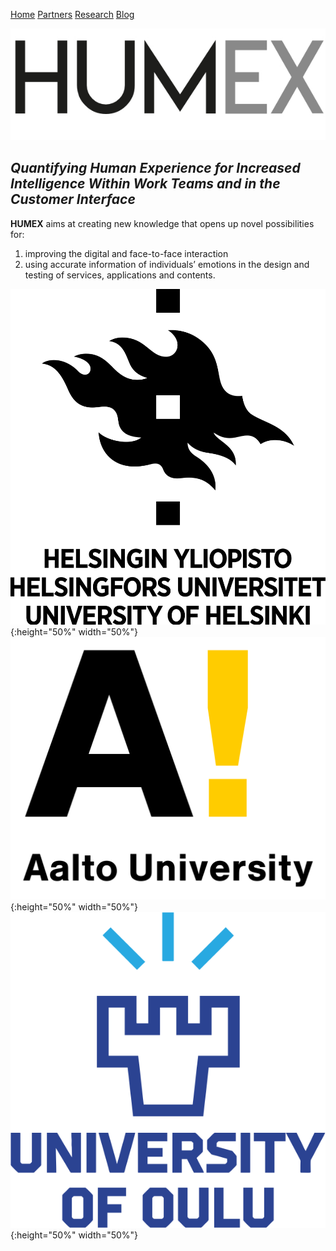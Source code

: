 [Home](README.MD)  [Partners](partners.md)  [Research](research.md)  [Blog](blog.md)

![humex Logo](/images/Logo_Humex.png)

## *Quantifying Human Experience for Increased Intelligence Within Work Teams and in the Customer Interface*

**HUMEX** aims at creating new knowledge that opens up novel possibilities for:

1. improving the digital and face-to-face interaction
2. using accurate information of individuals’ emotions in the design and testing of services, applications and contents.

![hyLogo](images/University_of_Helsinki.logo.png){:height="50%" width="50%"} ![aaltoLogo](images/Aalto_University_logo.png){:height="50%" width="50%"} ![ouluLogo](images/Oulu_logo.png){:height="50%" width="50%"} 
